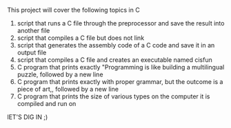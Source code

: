This project will cover the following topics in C
1. script that runs a C file through the preprocessor and save the result into another file
2. script that compiles a C file but does not link
3. script that generates the assembly code of a C code and save it in an output file
4. script that compiles a C file and creates an executable named cisfun
5. C program that prints exactly "Programming is like building a multilingual puzzle, followed by a new line
6. C program that prints exactly with proper grammar, but the outcome is a piece of art,, followed by a new line
7. C program that prints the size of various types on the computer it is compiled and run on

lET'S DIG IN ;)
